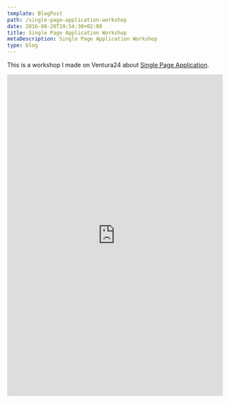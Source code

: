 ```yaml
---
template: BlogPost
path: /single-page-application-workshop
date: 2016-08-28T19:54:30+02:00
title: Single Page Application Workshop
metaDescription: Single Page Application Workshop 
type: blog
---
```


This is a workshop I made on Ventura24 about <a href="https://es.wikipedia.org/wiki/Single-page_application">Single Page Application</a>.

<iframe src="https://docs.google.com/presentation/d/e/2PACX-1vQb7W05chk9vG-kHIZZb_9eQjjCMvaMXlandCFKZiwOyJo_0n005GQh0w1lRH7EP8Mb1lWGqSRV0Mwj/embed?start=false&loop=false&delayms=3000" frameborder="0" width="100%" height="749" allowfullscreen="true" mozallowfullscreen="true" webkitallowfullscreen="true"></iframe>